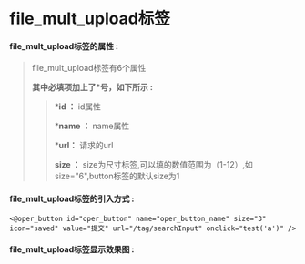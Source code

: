 # file\_mult\_upload**标签**

#### file\_mult\_upload**标签的属性 :**

> file\_mult\_upload标签有6个属性
>
> **其中必填项加上了\*号，如下所示 :**
>
> > \***id ：** id属性
> >
> > \***name ：** name属性
> >
> > \***url：** 请求的url
> >
> > **size ：** size为尺寸标签,可以填的数值范围为（1-12）,如size="6",button标签的默认size为1

#### file\_mult\_upload标签的引入方式 :

```
<@oper_button id="oper_button" name="oper_button_name" size="3" icon="saved" value="提交" url="/tag/searchInput" onclick="test('a')" />
```

#### file\_mult\_upload标签显示效果图 :



